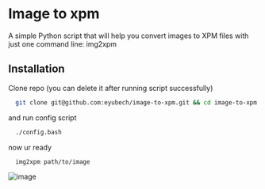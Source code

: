 # Image to xpm
A simple Python script that will help you convert images to XPM files with just one command line: img2xpm


## Installation

Clone repo (you can delete it after running script successfully)

```bash
  git clone git@github.com:eyubech/image-to-xpm.git && cd image-to-xpm
```

and run config script

```bash
  ./config.bash
```

now ur ready

```bash
  img2xpm path/to/image
```
![image](https://user-images.githubusercontent.com/76597998/234435571-ee1707cf-a4fa-4956-be76-5c387e15184c.png)
